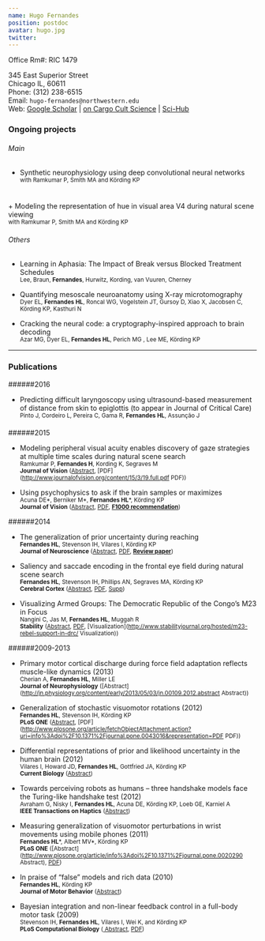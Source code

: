 ```yaml
---
name: Hugo Fernandes
position: postdoc
avatar: hugo.jpg
twitter:
---
```


Office Rm#: RIC 1479

345 East Superior Street<br>
Chicago IL, 60611<br>
Phone: (312) 238-6515<br>
Email: `hugo-fernandes@northwestern.edu`<br>
Web: [Google Scholar](https://scholar.google.com/citations?user=JG7xb2AAAAAJ) | [on Cargo Cult Science](http://www.californiachaparral.com/images/CargoCult.pdf) | [Sci-Hub](http://sci-hub.io)


### Ongoing projects

###### Main
+ Synthetic neurophysiology using deep convolutional neural networks<br>
<sup>with Ramkumar P, Smith MA and Körding KP</sup>
<br>
+ Modeling the representation of hue in visual area V4 during natural scene viewing <br>
<sup>with Ramkumar P, Smith MA and Körding KP</sup>

###### Others
+ Learning in Aphasia: The Impact of Break versus Blocked Treatment Schedules<br>
<sup>Lee, Braun, **Fernandes**, Hurwitz, Kording, van Vuuren, Cherney</sup>

+ Quantifying mesoscale neuroanatomy using X-ray microtomography <br>
<sup>Dyer EL, **Fernandes HL**, Roncal WG, Vogelstein JT, Gursoy D, Xiao X, Jacobsen C, Körding KP, Kasthuri N</sup>

+ Cracking the neural code: a cryptography-inspired approach to brain decoding <br>
<sup>Azar MG, Dyer EL, **Fernandes HL**, Perich MG , Lee ME, Körding KP</sup>

<hr>

### Publications

######2016
+ Predicting difficult laryngoscopy using ultrasound-based measurement of distance from skin to epiglottis (to appear in Journal of Critical Care) <br>
<sup>Pinto J, Cordeiro L, Pereira C, Gama R, **Fernandes HL**, Assunção J </sup>


######2015
+ Modeling peripheral visual acuity enables discovery of gaze strategies at multiple time scales during natural scene search <br>
<sup>Ramkumar P, **Fernandes H**, Kording K, Segraves M <br>
**Journal of Vision** ([Abstract](http://www.journalofvision.org/content/15/3/19.abstract), [PDF](http://www.journalofvision.org/content/15/3/19.full.pdf PDF))</sup>


+ Using psychophysics to ask if the brain samples or maximizes <br>
<sup>Acuna DE\*, Berniker M\*, **Fernandes HL**\*, Körding KP <br>
 **Journal of Vision** ([Abstract](http://www.journalofvision.org/content/15/3/7.abstract), [PDF](http://www.journalofvision.org/content/15/3/7.full.pdf), [**F1000 recommendation**](http://f1000.com/prime/725389756?key=KfDGGy3MWelYpcg)) </sup>


######2014 
+ The generalization of prior uncertainty during reaching <br>
<sup>**Fernandes HL**, Stevenson IH, Vilares I, Körding KP <br>
**Journal of Neuroscience** ([Abstract](http://www.jneurosci.org/content/34/34/11470.short), [PDF](http://klab.smpp.northwestern.edu/wiki/images/e/ee/The_generalization_of_prior_uncertainty_during_learning.pdf), [**Review paper**](http://www.jneurosci.org/content/35/2/439.short)) </sup>


+ Saliency and saccade encoding in the frontal eye field during natural scene search <br>
<sup>**Fernandes HL**, Stevenson IH, Phillips AN, Segraves MA, Körding KP <br>
**Cerebral Cortex** ([Abstract](http://cercor.oxfordjournals.org/content/early/2013/07/16/cercor.bht179.short?rss=1), [PDF](http://cercor.oxfordjournals.org/content/24/12/3232.full.pdf), [Supp](http://klab.smpp.northwestern.edu/wiki/images/7/76/Bht179supp_Fernandes_CC.pdf)) </sup>


+ Visualizing Armed Groups: The Democratic Republic of the Congo’s M23 in Focus <br>
<sup>Nangini C, Jas M, **Fernandes HL**, Muggah R <br>
**Stability** ([Abstract](http://www.stabilityjournal.org/article/view/207), [PDF](http://www.stabilityjournal.org/article/download/sta.dd/178), [Visualization](http://www.stabilityjournal.org/hosted/m23-rebel-support-in-drc/ Visualization)) </sup>


######2009-2013
+ Primary motor cortical discharge during force field adaptation reflects muscle-like dynamics (2013) <br>
<sup>Cherian A, **Fernandes HL**, Miller LE <br>
**Journal of Neurophysiology** ([Abstract](http://jn.physiology.org/content/early/2013/05/03/jn.00109.2012.abstract Abstract)) </sup>


+ Generalization of stochastic visuomotor rotations (2012) <br>
<sup>**Fernandes HL**, Stevenson IH, Körding KP <br>
**PLoS ONE** ([Abstract](http://www.plosone.org/article/info%3Adoi%2F10.1371%2Fjournal.pone.0043016?utm_source=feedburner&utm_medium=feed&utm_campaign=Feed%3A+plosone%2FNeuroscience+%28PLoS+ONE+Alerts%3A+Neuroscience%29), [PDF](http://www.plosone.org/article/fetchObjectAttachment.action?uri=info%3Adoi%2F10.1371%2Fjournal.pone.0043016&representation=PDF PDF)) </sup>


+ Differential representations of prior and likelihood uncertainty in the human brain (2012) <br>
<sup>Vilares I, Howard JD, **Fernandes HL**, Gottfried JA, Körding KP <br>
**Current Biology** ([Abstract](http://www.cell.com/current-biology/abstract/S0960-9822(12)00801-9)) </sup>


+ Towards perceiving robots as humans – three handshake models face the Turing-like handshake test (2012) <br>
<sup>Avraham G, Nisky I, **Fernandes HL**, Acuna DE, Körding KP, Loeb GE, Karniel A <br>
**IEEE Transactions on Haptics** ([Abstract](http://ieeexplore.ieee.org/xpl/articleDetails.jsp?reload=true&arnumber=6185551)) </sup>


+ Measuring generalization of visuomotor perturbations in wrist movements using mobile phones (2011) <br>
<sup>**Fernandes HL**\*, Albert MV\*, Körding KP <br>
**PLoS ONE** ([Abstract](http://www.plosone.org/article/info%3Adoi%2F10.1371%2Fjournal.pone.0020290 Abstract),  [PDF](http://www.plosone.org/article/fetchObjectAttachment.action?uri=info%3Adoi%2F10.1371%2Fjournal.pone.0020290&representation=PDF)) </sup>


+ In praise of “false” models and rich data (2010) <br>
<sup>**Fernandes HL**, Körding KP <br>
**Journal of Motor Behavior** ([Abstract](http://www.informaworld.com/smpp/content~content=a929880009~db=all~jumptype=rss)) </sup>


+ Bayesian integration and non-linear feedback control in a full-body motor task (2009) <br>
<sup>Stevenson IH, **Fernandes HL**, Vilares I, Wei K, and Körding KP <br>
**PLoS Computational Biology** ([ Abstract](http://www.ploscompbiol.org/article/info:doi/10.1371/journal.pcbi.1000629), [PDF](http://www.ploscompbiol.org/article/fetchObjectAttachment.action?uri=info%3Adoi%2F10.1371%2Fjournal.pcbi.1000629&representation=PDF)) </sup>


